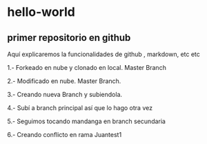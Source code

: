 # hello-world
## primer repositorio en github

Aquí explicaremos la funcionalidades de github , markdown, etc etc 

1.- Forkeado en nube y clonado en local. Master Branch

2.- Modificado en nube. Master Branch.

3.- Creando nueva Branch y subiendola.

4.- Subí a branch principal así que lo hago otra vez

5.- Seguimos tocando mandanga en branch secundaria

6.- Creando conflicto en rama Juantest1


